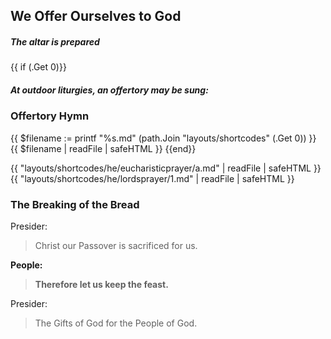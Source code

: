 ## We Offer Ourselves to God

##### The altar is prepared

{{ if (.Get 0)}}
##### At outdoor liturgies, an offertory may be sung:

### Offertory Hymn
{{ $filename := printf "%s.md" (path.Join "layouts/shortcodes" (.Get 0)) }}
{{ $filename | readFile | safeHTML }}
{{end}}

{{ "layouts/shortcodes/he/eucharisticprayer/a.md" | readFile | safeHTML }}
{{ "layouts/shortcodes/he/lordsprayer/1.md" | readFile | safeHTML }}

### The Breaking of the Bread
Presider:
> Christ our Passover is sacrificed for us.

**People:**
> **Therefore let us keep the feast.**

Presider:
> The Gifts of God for the People of God.
